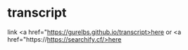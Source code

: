 # transcript


link <a href="https://gurelbs.github.io/transcript>here</a> or <a href="https://https://searchify.cf/>here</a>
